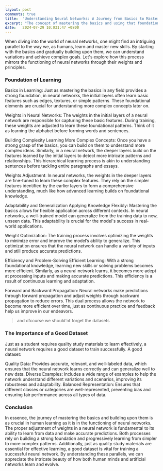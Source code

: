 ```yaml
---
layout: post
comments: true
title:  "Understanding Neural Networks: A Journey from Basics to Mastery"
excerpt: "The concept of mastering the basics and using that foundation to understand variations and achieve goals is similar to how neural networks operate through their weights and principles"
date:   2024-07-29 10:031:47 +0800
---
```


When diving into the world of neural networks, one might find an intriguing parallel to the way we, as humans, learn and master new skills. By starting with the basics and gradually building upon them, we can understand variations and achieve complex goals. Let's explore how this process mirrors the functioning of neural networks through their weights and principles.

### Foundation of Learning

Basics in Learning:
Just as mastering the basics in any field provides a strong foundation, in neural networks, the initial layers often learn basic features such as edges, textures, or simple patterns. These foundational elements are crucial for understanding more complex concepts later on.

Weights in Neural Networks:
The weights in the initial layers of a neural network are responsible for capturing these basic features. During training, these weights are adjusted to learn these foundational patterns. Think of it as learning the alphabet before forming words and sentences.

Building Complexity
Learning More Complex Concepts:
Once you have a strong grasp of the basics, you can build on them to understand more complex ideas. Similarly, in a neural network, the deeper layers build on the features learned by the initial layers to detect more intricate patterns and relationships. This hierarchical learning process is akin to understanding sentences before tackling entire paragraphs and essays.

Weights Adjustment:
In neural networks, the weights in the deeper layers are fine-tuned to learn these complex features. They rely on the simpler features identified by the earlier layers to form a comprehensive understanding, much like how advanced learning builds on foundational knowledge.

Adaptability and Generalization
Applying Knowledge Flexibly:
Mastering the basics allows for flexible application across different contexts. In neural networks, a well-trained model can generalize from the training data to new, unseen data. This adaptability is crucial for the model's success in real-world applications.

Weight Optimization:
The training process involves optimizing the weights to minimize error and improve the model’s ability to generalize. This optimization ensures that the neural network can handle a variety of inputs and still produce accurate predictions.

Efficiency and Problem-Solving
Efficient Learning:
With a strong foundational knowledge, learning new skills or solving problems becomes more efficient. Similarly, as a neural network learns, it becomes more adept at processing inputs and making accurate predictions. This efficiency is a result of continuous learning and adaptation.

Forward and Backward Propagation:
Neural networks make predictions through forward propagation and adjust weights through backward propagation to reduce errors. This dual process allows the network to become more efficient over time, just as continuous practice and feedback help us improve in our endeavors.

> and ofcourse we should'nt forget the datasets

### The Importance of a Good Dataset

Just as a student requires quality study materials to learn effectively, a neural network requires a good dataset to train successfully. A good dataset:

Quality Data: Provides accurate, relevant, and well-labeled data, which ensures that the neural network learns correctly and can generalize well to new data.
Diverse Examples: Includes a wide range of examples to help the network understand different variations and scenarios, improving its robustness and adaptability.
Balanced Representation: Ensures that different classes or categories are well-represented, preventing bias and ensuring fair performance across all types of data.

### Conclusion

In essence, the journey of mastering the basics and building upon them is as crucial in human learning as it is in the functioning of neural networks. The proper adjustment of weights in a neural network is fundamental to its ability to learn from data and make accurate predictions. Both processes rely on building a strong foundation and progressively learning from simpler to more complex patterns. Additionally, just as quality study materials are essential for effective learning, a good dataset is vital for training a successful neural network. By understanding these parallels, we can appreciate the intricate beauty of how both human minds and artificial networks learn and evolve.